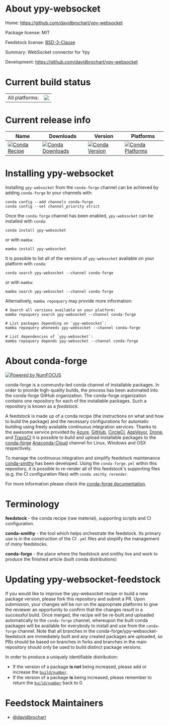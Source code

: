 About ypy-websocket
===================

Home: https://github.com/davidbrochart/ypy-websocket

Package license: MIT

Feedstock license: [BSD-3-Clause](https://github.com/conda-forge/ypy-websocket-feedstock/blob/main/LICENSE.txt)

Summary: WebSocket connector for Ypy

Development: https://github.com/davidbrochart/ypy-websocket

Current build status
====================


<table><tr><td>All platforms:</td>
    <td>
      <a href="https://dev.azure.com/conda-forge/feedstock-builds/_build/latest?definitionId=16009&branchName=main">
        <img src="https://dev.azure.com/conda-forge/feedstock-builds/_apis/build/status/ypy-websocket-feedstock?branchName=main">
      </a>
    </td>
  </tr>
</table>

Current release info
====================

| Name | Downloads | Version | Platforms |
| --- | --- | --- | --- |
| [![Conda Recipe](https://img.shields.io/badge/recipe-ypy--websocket-green.svg)](https://anaconda.org/conda-forge/ypy-websocket) | [![Conda Downloads](https://img.shields.io/conda/dn/conda-forge/ypy-websocket.svg)](https://anaconda.org/conda-forge/ypy-websocket) | [![Conda Version](https://img.shields.io/conda/vn/conda-forge/ypy-websocket.svg)](https://anaconda.org/conda-forge/ypy-websocket) | [![Conda Platforms](https://img.shields.io/conda/pn/conda-forge/ypy-websocket.svg)](https://anaconda.org/conda-forge/ypy-websocket) |

Installing ypy-websocket
========================

Installing `ypy-websocket` from the `conda-forge` channel can be achieved by adding `conda-forge` to your channels with:

```
conda config --add channels conda-forge
conda config --set channel_priority strict
```

Once the `conda-forge` channel has been enabled, `ypy-websocket` can be installed with `conda`:

```
conda install ypy-websocket
```

or with `mamba`:

```
mamba install ypy-websocket
```

It is possible to list all of the versions of `ypy-websocket` available on your platform with `conda`:

```
conda search ypy-websocket --channel conda-forge
```

or with `mamba`:

```
mamba search ypy-websocket --channel conda-forge
```

Alternatively, `mamba repoquery` may provide more information:

```
# Search all versions available on your platform:
mamba repoquery search ypy-websocket --channel conda-forge

# List packages depending on `ypy-websocket`:
mamba repoquery whoneeds ypy-websocket --channel conda-forge

# List dependencies of `ypy-websocket`:
mamba repoquery depends ypy-websocket --channel conda-forge
```


About conda-forge
=================

[![Powered by
NumFOCUS](https://img.shields.io/badge/powered%20by-NumFOCUS-orange.svg?style=flat&colorA=E1523D&colorB=007D8A)](https://numfocus.org)

conda-forge is a community-led conda channel of installable packages.
In order to provide high-quality builds, the process has been automated into the
conda-forge GitHub organization. The conda-forge organization contains one repository
for each of the installable packages. Such a repository is known as a *feedstock*.

A feedstock is made up of a conda recipe (the instructions on what and how to build
the package) and the necessary configurations for automatic building using freely
available continuous integration services. Thanks to the awesome service provided by
[Azure](https://azure.microsoft.com/en-us/services/devops/), [GitHub](https://github.com/),
[CircleCI](https://circleci.com/), [AppVeyor](https://www.appveyor.com/),
[Drone](https://cloud.drone.io/welcome), and [TravisCI](https://travis-ci.com/)
it is possible to build and upload installable packages to the
[conda-forge](https://anaconda.org/conda-forge) [Anaconda-Cloud](https://anaconda.org/)
channel for Linux, Windows and OSX respectively.

To manage the continuous integration and simplify feedstock maintenance
[conda-smithy](https://github.com/conda-forge/conda-smithy) has been developed.
Using the ``conda-forge.yml`` within this repository, it is possible to re-render all of
this feedstock's supporting files (e.g. the CI configuration files) with ``conda smithy rerender``.

For more information please check the [conda-forge documentation](https://conda-forge.org/docs/).

Terminology
===========

**feedstock** - the conda recipe (raw material), supporting scripts and CI configuration.

**conda-smithy** - the tool which helps orchestrate the feedstock.
                   Its primary use is in the construction of the CI ``.yml`` files
                   and simplify the management of *many* feedstocks.

**conda-forge** - the place where the feedstock and smithy live and work to
                  produce the finished article (built conda distributions)


Updating ypy-websocket-feedstock
================================

If you would like to improve the ypy-websocket recipe or build a new
package version, please fork this repository and submit a PR. Upon submission,
your changes will be run on the appropriate platforms to give the reviewer an
opportunity to confirm that the changes result in a successful build. Once
merged, the recipe will be re-built and uploaded automatically to the
`conda-forge` channel, whereupon the built conda packages will be available for
everybody to install and use from the `conda-forge` channel.
Note that all branches in the conda-forge/ypy-websocket-feedstock are
immediately built and any created packages are uploaded, so PRs should be based
on branches in forks and branches in the main repository should only be used to
build distinct package versions.

In order to produce a uniquely identifiable distribution:
 * If the version of a package **is not** being increased, please add or increase
   the [``build/number``](https://docs.conda.io/projects/conda-build/en/latest/resources/define-metadata.html#build-number-and-string).
 * If the version of a package **is** being increased, please remember to return
   the [``build/number``](https://docs.conda.io/projects/conda-build/en/latest/resources/define-metadata.html#build-number-and-string)
   back to 0.

Feedstock Maintainers
=====================

* [@davidbrochart](https://github.com/davidbrochart/)

